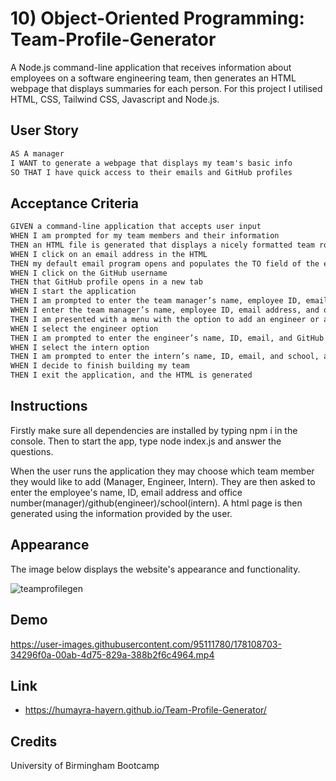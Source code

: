 # 10) Object-Oriented Programming: Team-Profile-Generator
A Node.js command-line application that receives information about employees on a software engineering team, then generates an HTML webpage that displays summaries for each person. For this project I utilised HTML, CSS, Tailwind CSS, Javascript and Node.js.

## User Story

```md
AS A manager
I WANT to generate a webpage that displays my team's basic info
SO THAT I have quick access to their emails and GitHub profiles
```

## Acceptance Criteria
```md
GIVEN a command-line application that accepts user input
WHEN I am prompted for my team members and their information
THEN an HTML file is generated that displays a nicely formatted team roster based on user input
WHEN I click on an email address in the HTML
THEN my default email program opens and populates the TO field of the email with the address
WHEN I click on the GitHub username
THEN that GitHub profile opens in a new tab
WHEN I start the application
THEN I am prompted to enter the team manager’s name, employee ID, email address, and office number
WHEN I enter the team manager’s name, employee ID, email address, and office number
THEN I am presented with a menu with the option to add an engineer or an intern or to finish building my team
WHEN I select the engineer option
THEN I am prompted to enter the engineer’s name, ID, email, and GitHub username, and I am taken back to the menu
WHEN I select the intern option
THEN I am prompted to enter the intern’s name, ID, email, and school, and I am taken back to the menu
WHEN I decide to finish building my team
THEN I exit the application, and the HTML is generated
```
## Instructions
Firstly make sure all dependencies are installed by typing npm i in the console.
Then to start the app, type node index.js and answer the questions.

When the user runs the application they may choose which team member they would like to add (Manager, Engineer, Intern). They are then asked to enter the employee's name, ID, email address and office number(manager)/github(engineer)/school(intern). A html page is then generated using the information provided by the user.

## Appearance
The image below displays the website's appearance and functionality.

![teamprofilegen](https://user-images.githubusercontent.com/95111780/178106289-70dcfa9d-eb2b-4e18-be9a-b542d3636d3e.PNG)

## Demo


https://user-images.githubusercontent.com/95111780/178108703-34296f0a-00ab-4d75-829a-388b2f6c4964.mp4

## Link
* https://humayra-hayern.github.io/Team-Profile-Generator/


## Credits
University of Birmingham Bootcamp


